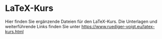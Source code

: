 # LaTeX-Kurs

Hier finden Sie ergänzende Dateien für den LaTeX-Kurs. Die Unterlagen und weiterführende Links finden Sie unter https://www.ruediger-voigt.eu/latex-kurs.html
